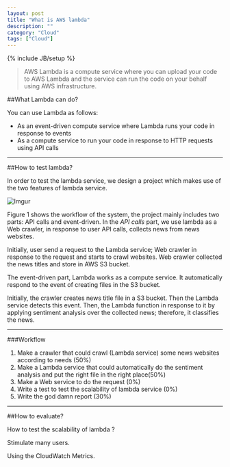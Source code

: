 ```yaml
---
layout: post
title: "What is AWS lambda"
description: ""
category: "Cloud"
tags: ["Cloud"]
---
```

{% include JB/setup %}


> AWS Lambda is a compute service where you can upload
your code to AWS Lambda and the service can run the code on your behalf using AWS infrastructure.

<!--more-->

##What Lambda can do?

You can use Lambda as follows:

- As an event-driven compute service where Lambda runs your code in response to events
- As a compute service to run your code in response to HTTP requests using API calls


---

##How to test lambda?

In order to test the lambda service, we design a project which makes use of the two features of lambda service.

![Imgur](http://i.imgur.com/nRa8hMe.png)

Figure 1 shows the workflow of the system, the project mainly includes two parts: API calls and event-driven. In the *API calls* part, we use lambda as a Web crawler, in response to user API calls, collects news from news websites. 

Initially, user send a request to the Lambda service; Web crawler in response to the request and starts to crawl websites.
Web crawler collected the news titles and store in AWS S3 bucket.

The event-driven part, Lambda works as a compute service. It automatically respond to the event of creating files in the S3 bucket. 

Initially, the crawler creates news title file in a S3 bucket. Then the Lambda service detects this event.
Then, the Lambda function in response to it by applying sentiment analysis over the collected news; therefore, it classifies the news.

---

###Workflow

1. Make a crawler that could crawl (Lambda service) some news websites according to needs (50%)
2. Make a Lambda service that could automatically do the sentiment analysis and put the right file in the right place(50%)
3. Make a Web service to do the request (0%)
4. Write a test to test the scalability of lambda service (0%)
5. Write the god damn report (30%)


---


##How to evaluate?

How to test the scalability of lambda ?

Stimulate many users.

Using the CloudWatch Metrics.


